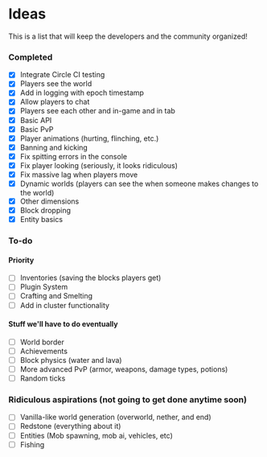 Ideas
=====

This is a list that will keep the developers and the community organized!

### Completed
 - [x] Integrate Circle CI testing
 - [x] Players see the world
 - [x] Add in logging with epoch timestamp
 - [x] Allow players to chat
 - [x] Players see each other and in-game and in tab
 - [x] Basic API
 - [x] Basic PvP
 - [x] Player animations (hurting, flinching, etc.)
 - [x] Banning and kicking
 - [x] Fix spitting errors in the console
 - [x] Fix player looking (seriously, it looks ridiculous)
 - [x] Fix massive lag when players move
 - [x] Dynamic worlds (players can see the when someone makes changes to the world)
 - [x] Other dimensions
 - [x] Block dropping
 - [x] Entity basics

### To-do
#### Priority
 - [ ] Inventories (saving the blocks players get)
 - [ ] Plugin System
 - [ ] Crafting and Smelting
 - [ ] Add in cluster functionality
 
#### Stuff we'll have to do eventually
 - [ ] World border
 - [ ] Achievements
 - [ ] Block physics (water and lava)
 - [ ] More advanced PvP (armor, weapons, damage types, potions)
 - [ ] Random ticks

### Ridiculous aspirations (not going to get done anytime soon)
 - [ ] Vanilla-like world generation (overworld, nether, and end)
 - [ ] Redstone (everything about it)
 - [ ] Entities (Mob spawning, mob ai, vehicles, etc)
 - [ ] Fishing
